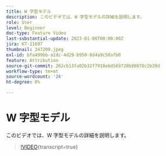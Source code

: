 ```yaml
---
title: W 字型モデル
description: このビデオでは、W 字型モデルの詳細を説明します。
role: User
level: Beginner
doc-type: Feature Video
last-substantial-update: 2023-01-06T00:00:00Z
jira: KT-11697
thumbnail: 347209.jpeg
exl-id: bfa499bb-a1dc-4d29-b950-8d4a9c58afb0
feature: Attribution
source-git-commit: 262cb13fa02b32f7918ebd569720b80078c2b28d
workflow-type: tm+mt
source-wordcount: '26'
ht-degree: 0%

---
```


# W 字型モデル

このビデオでは、W 字型モデルの詳細を説明します。

>[!VIDEO](https://video.tv.adobe.com/v/347209/?learn=on){transcript=true}
